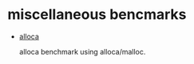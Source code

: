 miscellaneous bencmarks
===

* [alloca](https://rawgit.com/philopon/misc-benchmarks/master/allocate.html)

    alloca benchmark using alloca/malloc. 
